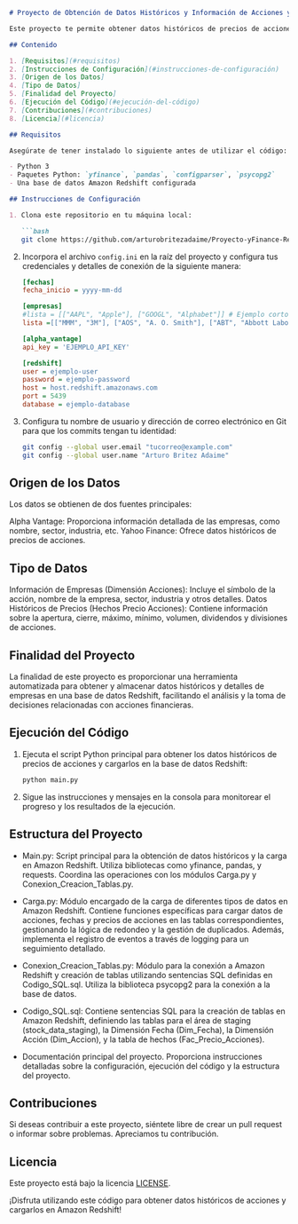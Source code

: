
```markdown
# Proyecto de Obtención de Datos Históricos y Información de Acciones y Carga en Amazon Redshift

Este proyecto te permite obtener datos históricos de precios de acciones, así como información detallada de las empresas detrás de esas acciones, utilizando Python y cargarlos en una base de datos Amazon Redshift. A continuación, encontrarás una guía para utilizar este código de manera efectiva.

## Contenido

1. [Requisitos](#requisitos)
2. [Instrucciones de Configuración](#instrucciones-de-configuración)
3. [Origen de los Datos]
4. [Tipo de Datos]
5. [Finalidad del Proyecto]
6. [Ejecución del Código](#ejecución-del-código)
7. [Contribuciones](#contribuciones)
8. [Licencia](#licencia)

## Requisitos

Asegúrate de tener instalado lo siguiente antes de utilizar el código:

- Python 3
- Paquetes Python: `yfinance`, `pandas`, `configparser`, `psycopg2`
- Una base de datos Amazon Redshift configurada

## Instrucciones de Configuración

1. Clona este repositorio en tu máquina local:

   ```bash
   git clone https://github.com/arturobritezadaime/Proyecto-yFinance-Redshift.git
   ```

2. Incorpora el archivo `config.ini` en la raíz del proyecto y configura tus credenciales y detalles de conexión de la siguiente manera:

   ```ini
   [fechas]
   fecha_inicio = yyyy-mm-dd
   
   [empresas]
   #lista = [["AAPL", "Apple"], ["GOOGL", "Alphabet"]] # Ejemplo corto
   lista =[["MMM", "3M"], ["AOS", "A. O. Smith"], ["ABT", "Abbott Laboratories"], ["ABBV", "AbbVie"], ["ABMD", "Abiomed"], ["ACN", "Accenture"], ["ATVI", "Activision Blizzard"], ["ADM", "ADM"], ["ADBE", "Adobe"], ["AAP", "Advance Auto Parts"], ["AMD", "Advanced Micro Devices"], ["AES", "AES Corp"], ["AFL", "Aflac"], ["A", "Agilent Technologies"], ["APD", "Air Products & Chemicals"]]

   [alpha_vantage]
   api_key = 'EJEMPLO_API_KEY'
   
   [redshift]
   user = ejemplo-user
   password = ejemplo-password 
   host = host.redshift.amazonaws.com
   port = 5439
   database = ejemplo-database
   ```

3. Configura tu nombre de usuario y dirección de correo electrónico en Git para que los commits tengan tu identidad:

   ```bash
   git config --global user.email "tucorreo@example.com"
   git config --global user.name "Arturo Britez Adaime"
   ```
## Origen de los Datos
Los datos se obtienen de dos fuentes principales:

Alpha Vantage: Proporciona información detallada de las empresas, como nombre, sector, industria, etc.
Yahoo Finance: Ofrece datos históricos de precios de acciones.
## Tipo de Datos
Información de Empresas (Dimensión Acciones): Incluye el símbolo de la acción, nombre de la empresa, sector, industria y otros detalles.
Datos Históricos de Precios (Hechos Precio Acciones): Contiene información sobre la apertura, cierre, máximo, mínimo, volumen, dividendos y divisiones de acciones.
## Finalidad del Proyecto
La finalidad de este proyecto es proporcionar una herramienta automatizada para obtener y almacenar datos históricos y detalles de empresas en una base de datos Redshift, facilitando el análisis y la toma de decisiones relacionadas con acciones financieras.
## Ejecución del Código

1. Ejecuta el script Python principal para obtener los datos históricos de precios de acciones y cargarlos en la base de datos Redshift:

   ```bash
   python main.py
   ```

2. Sigue las instrucciones y mensajes en la consola para monitorear el progreso y los resultados de la ejecución.
## Estructura del Proyecto
* Main.py: Script principal para la obtención de datos históricos y la carga en Amazon Redshift. Utiliza bibliotecas como yfinance, pandas, y requests. Coordina las operaciones con los módulos Carga.py y Conexion_Creacion_Tablas.py.

* Carga.py: Módulo encargado de la carga de diferentes tipos de datos en Amazon Redshift. Contiene funciones específicas para cargar datos de acciones, fechas y precios de acciones en las tablas correspondientes, gestionando la lógica de redondeo y la gestión de duplicados. Además, implementa el registro de eventos a través de logging para un seguimiento detallado.

* Conexion_Creacion_Tablas.py: Módulo para la conexión a Amazon Redshift y creación de tablas utilizando sentencias SQL definidas en Codigo_SQL.sql. Utiliza la biblioteca psycopg2 para la conexión a la base de datos.

* Codigo_SQL.sql: Contiene sentencias SQL para la creación de tablas en Amazon Redshift, definiendo las tablas para el área de staging (stock_data_staging), la Dimensión Fecha (Dim_Fecha), la Dimensión Acción (Dim_Accion), y la tabla de hechos (Fac_Precio_Acciones).
* Documentación principal del proyecto. Proporciona instrucciones detalladas sobre la configuración, ejecución del código y la estructura del proyecto.
## Contribuciones

Si deseas contribuir a este proyecto, siéntete libre de crear un pull request o informar sobre problemas. Apreciamos tu contribución.

## Licencia

Este proyecto está bajo la licencia [LICENSE](LICENSE).

¡Disfruta utilizando este código para obtener datos históricos de acciones y cargarlos en Amazon Redshift!

